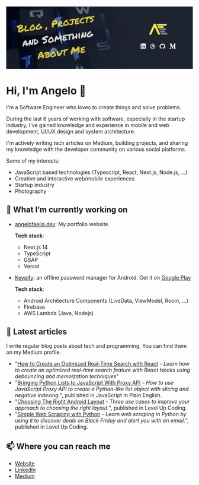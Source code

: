 ![hader](GitHub_header.png)

# Hi, I'm Angelo 👋
I'm a Software Engineer who loves to create things and solve problems.

During the last 6 years of working with software, especially in the startup industry, I've gained knowledge and experience in mobile and web development, UI/UX design and system architecture.

I'm actively writing tech articles on Medium, building projects, and sharing my knowledge with the developer community on various social platforms.

Some of my interests:
- JavaScript based technologies (Typescript, React, Next.js, Node.js, ...)
- Creative and interactive web/mobile experiences
- Startup industry
- Photography

## 🔭 What I’m currently working on
* [angelofaella.dev](https://angelofaella.dev): My portfolio website
  
  **Tech stack**:
    - Next.js 14
    - TypeScript
    - GSAP
    - Vercel

  
* [Keypify](https://keypify.com): an offline password manager for Android. Get it on [Google Play](https://bit.ly/keypify)
  
  **Tech stack**:
    - Android Architecture Components (LiveData, ViewModel, Room, ...)
    - Firebase
    - AWS Lambda (Java, Nodejs)
    

## 💬 Latest articles
I write regular blog posts about tech and programming. You can find them on my Medium profile.

- "[How to Create an Optimized Real-Time Search with React](https://javascript.plainenglish.io/how-to-create-an-optimized-real-time-search-with-react-6dd4026f4fa9?sk=7c53ad0bbc2713ef97856274adf83f2b) - *Learn how to create an optimized real-time search feature with React Hooks using debouncing and memoization techniques*"
- "[Bringing Python Lists to JavaScript With Proxy API](https://javascript.plainenglish.io/bringing-python-lists-to-javascript-with-proxy-api-1db8c3e559b4?sk=fa1f6e5d863fc650afc1fbe66ed2f04b) - *How to use JavaScript Proxy API to create a Python-like list object with slicing and negative indexing.*", published in JavaScript In Plain English.
- "[Choosing The Right Android Layout](https://levelup.gitconnected.com/choosing-the-right-android-layout-8c35fe476b35) - *Three use cases to improve your approach to choosing the right layout.*", published in Level Up Coding.
- "[Simple Web Scraping with Python](https://levelup.gitconnected.com/simple-web-scraping-with-python-1692c11e3b1a) - *Learn web scraping in Python by using it to discover deals on Black Friday and alert you with an email.*", published in Level Up Coding.


## 📫 Where you can reach me
- [Website](https://angelofaella.dev)
- [LinkedIn](https://www.linkedin.com/in/angelo-faella)
- [Medium](https://www.medium.com/@AngeloFaella)


<!--
**AngeloFaella/AngeloFaella** is a ✨ _special_ ✨ repository because its `README.md` (this file) appears on your GitHub profile.

Here are some ideas to get you started:

- 🔭 I’m currently working on ...
- 🌱 I’m currently learning ...
- 👯 I’m looking to collaborate on ...
- 🤔 I’m looking for help with ...
- 💬 Ask me about ...
- 📫 How to reach me: ...
- 😄 Pronouns: ...
- ⚡ Fun fact: ...
-->
